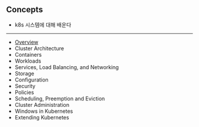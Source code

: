 ## Concepts

- k8s 시스템에 대해 배운다

---

- [Overview](overview.md)
- Cluster Architecture
- Containers
- Workloads
- Services, Load Balancing, and Networking
- Storage
- Configuration
- Security
- Policies
- Scheduling, Preemption and Eviction
- Cluster Administration
- Windows in Kubernetes
- Extending Kubernetes
